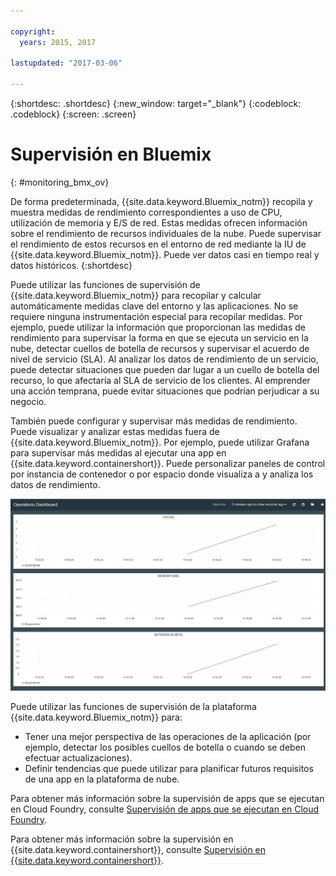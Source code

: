 ```yaml
---

copyright:
  years: 2015, 2017

lastupdated: "2017-03-06"

---
```



{:shortdesc: .shortdesc}
{:new_window: target="_blank"}
{:codeblock: .codeblock}
{:screen: .screen}


# Supervisión en Bluemix
{: #monitoring_bmx_ov}

De forma predeterminada, {{site.data.keyword.Bluemix_notm}} recopila y muestra medidas de rendimiento correspondientes a uso de CPU, utilización de memoria y E/S de red. Estas medidas ofrecen información sobre el rendimiento de recursos individuales de la nube. Puede supervisar el rendimiento de estos recursos en el entorno de red mediante la IU de {{site.data.keyword.Bluemix_notm}}. Puede ver datos casi en tiempo real y datos históricos.
{:shortdesc}

Puede utilizar las funciones de supervisión de {{site.data.keyword.Bluemix_notm}} para recopilar y calcular automáticamente medidas clave del entorno y las aplicaciones. No se requiere ninguna instrumentación especial para recopilar medidas. Por ejemplo, puede utilizar la información que proporcionan las medidas de rendimiento para supervisar la forma en que se ejecuta un servicio en la nube, detectar cuellos de botella de recursos y supervisar el acuerdo de nivel de servicio (SLA). Al analizar los datos de rendimiento de un servicio, puede detectar situaciones que pueden dar lugar a un cuello de botella del recurso, lo que afectaría al SLA de servicio de los clientes. Al emprender una acción temprana, puede evitar situaciones que podrían perjudicar a su negocio.  

También puede configurar y supervisar más medidas de rendimiento. Puede visualizar y analizar estas medidas fuera de {{site.data.keyword.Bluemix_notm}}. Por ejemplo, puede utilizar Grafana para supervisar más medidas al ejecutar una app en {{site.data.keyword.containershort}}. Puede personalizar paneles de control por instancia de contenedor o por espacio donde visualiza a y analiza los datos de rendimiento.

![Vista de supervisión de Grafana de un contenedor que se ejecuta en {{site.data.keyword.Bluemix_notm}}](images/monitoring_default_container_grafana_view.jpg "Vista de supervisión de Grafana de un contenedor que se ejecuta en Bluemix")

Puede utilizar las funciones de supervisión de la plataforma {{site.data.keyword.Bluemix_notm}} para:

* Tener una mejor perspectiva de las operaciones de la aplicación (por ejemplo, detectar los posibles cuellos de botella o cuando se deben efectuar actualizaciones).
* Definir tendencias que puede utilizar para planificar futuros requisitos de una app en la plataforma de nube.

Para obtener más información sobre la supervisión de apps que se ejecutan en Cloud Foundry, consulte [Supervisión de apps que se ejecutan en Cloud Foundry](monitoring_cf_apps.html#monitoring_bluemix_apps).

Para obtener más información sobre la supervisión en {{site.data.keyword.containershort}}, consulte [Supervisión en {{site.data.keyword.containershort}}](containers/monitoring_containers_ov.html#monitoring_bmx_containers_ov).
